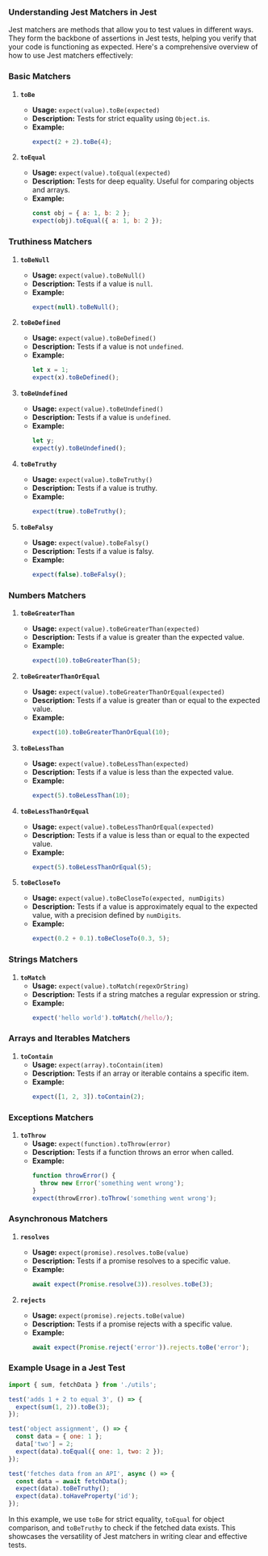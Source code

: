 ### Understanding Jest Matchers in Jest

Jest matchers are methods that allow you to test values in different ways. They form the backbone of assertions in Jest tests, helping you verify that your code is functioning as expected. Here's a comprehensive overview of how to use Jest matchers effectively:

### Basic Matchers

1. **`toBe`**
   - **Usage:** `expect(value).toBe(expected)`
   - **Description:** Tests for strict equality using `Object.is`.
   - **Example:** 
     ```javascript
     expect(2 + 2).toBe(4);
     ```

2. **`toEqual`**
   - **Usage:** `expect(value).toEqual(expected)`
   - **Description:** Tests for deep equality. Useful for comparing objects and arrays.
   - **Example:** 
     ```javascript
     const obj = { a: 1, b: 2 };
     expect(obj).toEqual({ a: 1, b: 2 });
     ```

### Truthiness Matchers

1. **`toBeNull`**
   - **Usage:** `expect(value).toBeNull()`
   - **Description:** Tests if a value is `null`.
   - **Example:** 
     ```javascript
     expect(null).toBeNull();
     ```

2. **`toBeDefined`**
   - **Usage:** `expect(value).toBeDefined()`
   - **Description:** Tests if a value is not `undefined`.
   - **Example:** 
     ```javascript
     let x = 1;
     expect(x).toBeDefined();
     ```

3. **`toBeUndefined`**
   - **Usage:** `expect(value).toBeUndefined()`
   - **Description:** Tests if a value is `undefined`.
   - **Example:** 
     ```javascript
     let y;
     expect(y).toBeUndefined();
     ```

4. **`toBeTruthy`**
   - **Usage:** `expect(value).toBeTruthy()`
   - **Description:** Tests if a value is truthy.
   - **Example:** 
     ```javascript
     expect(true).toBeTruthy();
     ```

5. **`toBeFalsy`**
   - **Usage:** `expect(value).toBeFalsy()`
   - **Description:** Tests if a value is falsy.
   - **Example:** 
     ```javascript
     expect(false).toBeFalsy();
     ```

### Numbers Matchers

1. **`toBeGreaterThan`**
   - **Usage:** `expect(value).toBeGreaterThan(expected)`
   - **Description:** Tests if a value is greater than the expected value.
   - **Example:** 
     ```javascript
     expect(10).toBeGreaterThan(5);
     ```

2. **`toBeGreaterThanOrEqual`**
   - **Usage:** `expect(value).toBeGreaterThanOrEqual(expected)`
   - **Description:** Tests if a value is greater than or equal to the expected value.
   - **Example:** 
     ```javascript
     expect(10).toBeGreaterThanOrEqual(10);
     ```

3. **`toBeLessThan`**
   - **Usage:** `expect(value).toBeLessThan(expected)`
   - **Description:** Tests if a value is less than the expected value.
   - **Example:** 
     ```javascript
     expect(5).toBeLessThan(10);
     ```

4. **`toBeLessThanOrEqual`**
   - **Usage:** `expect(value).toBeLessThanOrEqual(expected)`
   - **Description:** Tests if a value is less than or equal to the expected value.
   - **Example:** 
     ```javascript
     expect(5).toBeLessThanOrEqual(5);
     ```

5. **`toBeCloseTo`**
   - **Usage:** `expect(value).toBeCloseTo(expected, numDigits)`
   - **Description:** Tests if a value is approximately equal to the expected value, with a precision defined by `numDigits`.
   - **Example:** 
     ```javascript
     expect(0.2 + 0.1).toBeCloseTo(0.3, 5);
     ```

### Strings Matchers

1. **`toMatch`**
   - **Usage:** `expect(value).toMatch(regexOrString)`
   - **Description:** Tests if a string matches a regular expression or string.
   - **Example:** 
     ```javascript
     expect('hello world').toMatch(/hello/);
     ```

### Arrays and Iterables Matchers

1. **`toContain`**
   - **Usage:** `expect(array).toContain(item)`
   - **Description:** Tests if an array or iterable contains a specific item.
   - **Example:** 
     ```javascript
     expect([1, 2, 3]).toContain(2);
     ```

### Exceptions Matchers

1. **`toThrow`**
   - **Usage:** `expect(function).toThrow(error)`
   - **Description:** Tests if a function throws an error when called.
   - **Example:** 
     ```javascript
     function throwError() {
       throw new Error('something went wrong');
     }
     expect(throwError).toThrow('something went wrong');
     ```

### Asynchronous Matchers

1. **`resolves`**
   - **Usage:** `expect(promise).resolves.toBe(value)`
   - **Description:** Tests if a promise resolves to a specific value.
   - **Example:** 
     ```javascript
     await expect(Promise.resolve(3)).resolves.toBe(3);
     ```

2. **`rejects`**
   - **Usage:** `expect(promise).rejects.toBe(value)`
   - **Description:** Tests if a promise rejects with a specific value.
   - **Example:** 
     ```javascript
     await expect(Promise.reject('error')).rejects.toBe('error');
     ```

### Example Usage in a Jest Test

```javascript
import { sum, fetchData } from './utils';

test('adds 1 + 2 to equal 3', () => {
  expect(sum(1, 2)).toBe(3);
});

test('object assignment', () => {
  const data = { one: 1 };
  data['two'] = 2;
  expect(data).toEqual({ one: 1, two: 2 });
});

test('fetches data from an API', async () => {
  const data = await fetchData();
  expect(data).toBeTruthy();
  expect(data).toHaveProperty('id');
});
```

In this example, we use `toBe` for strict equality, `toEqual` for object comparison, and `toBeTruthy` to check if the fetched data exists. This showcases the versatility of Jest matchers in writing clear and effective tests.